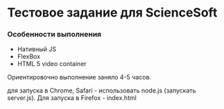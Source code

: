 # Тестовое задание для ScienceSoft


### Особенности выполнения

- Нативный JS
- FlexBox
- HTML 5 video container

Ориентировочно выполнение заняло 4-5 часов. 

для запуска в Chrome, Safari - использовать node.js (запускать server.js). Для запуска в Firefox - index.html
